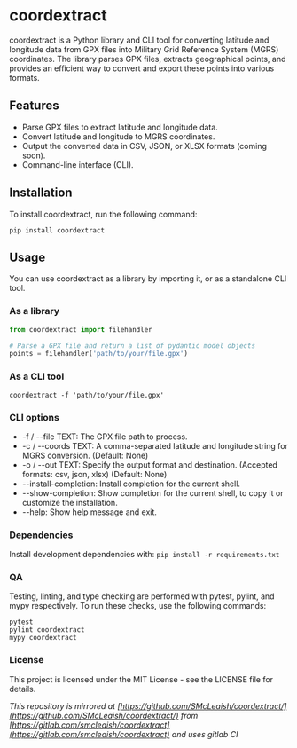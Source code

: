 # coordextract
coordextract is a Python library and CLI tool for converting latitude and longitude data from GPX files into Military Grid Reference System (MGRS) coordinates. The library parses GPX files, extracts geographical points, and provides an efficient way to convert and export these points into various formats.

## Features

- Parse GPX files to extract latitude and longitude data.
- Convert latitude and longitude to MGRS coordinates.
- Output the converted data in CSV, JSON, or XLSX formats (coming soon).
- Command-line interface (CLI).

## Installation

To install coordextract, run the following command:

```shell
pip install coordextract
```

## Usage

You can use coordextract as a library by importing it, or as a standalone CLI tool.

### As a library

```python
from coordextract import filehandler

# Parse a GPX file and return a list of pydantic model objects
points = filehandler('path/to/your/file.gpx')
```

### As a CLI tool


```shell
coordextract -f 'path/to/your/file.gpx'
```
### CLI options

* -f / --file TEXT: The GPX file path to process.
* -c / --coords TEXT: A comma-separated latitude and longitude string for MGRS conversion. (Default: None)
* -o / --out TEXT: Specify the output format and destination. (Accepted formats: csv, json, xlsx) (Default: None)
* --install-completion: Install completion for the current shell.
* --show-completion: Show completion for the current shell, to copy it or customize the installation.
* --help: Show help message and exit.

### Dependencies

Install development dependencies with: 
`pip install -r requirements.txt`

### QA

Testing, linting, and type checking are performed with pytest, pylint, and mypy respectively. To run these checks, use the following commands:

```shell
pytest
pylint coordextract
mypy coordextract
```

### License

This project is licensed under the MIT License - see the LICENSE file for details.

 *This repository is mirrored at [https://github.com/SMcLeaish/coordextract/](https://github.com/SMcLeaish/coordextract/) from [https://gitlab.com/smcleaish/coordextract](https://gitlab.com/smcleaish/coordextract) and uses gitlab CI*

